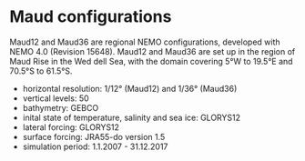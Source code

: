 # Maud configurations

Maud12 and Maud36 are regional NEMO configurations, developed with NEMO 4.0 (Revision 15648). Maud12 and Maud36 are set up in the region of Maud Rise in the Wed
dell Sea, with the domain covering 5°W to 19.5°E and 70.5°S to 61.5°S.

- horizontal resolution: 1/12° (Maud12) and 1/36° (Maud36)
- vertical levels: 50
- bathymetry: GEBCO
- inital state of temperature, salinity and sea ice: GLORYS12
- lateral forcing: GLORYS12
- surface forcing: JRA55-do version 1.5
- simulation period: 1.1.2007 - 31.12.2017
